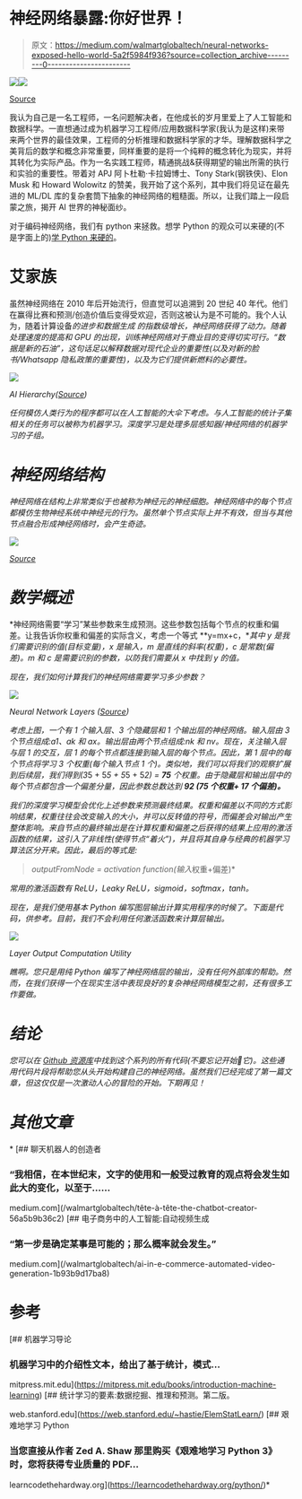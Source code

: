 # 神经网络暴露:你好世界！

> 原文：<https://medium.com/walmartglobaltech/neural-networks-exposed-hello-world-5a2f5984f936?source=collection_archive---------0----------------------->

![](img/e0e6e33f01ca64f412a78e7f8dc442ce.png)![](img/567321c8192b932f42965f5697c8c6a8.png)

[Source](https://www.wisdomgeek.com/wp-content/uploads/2020/10/Recurrent-Neural-Networks.jpg)

我认为自己是一名工程师，一名问题解决者，在他成长的岁月里爱上了人工智能和数据科学。一直想通过成为机器学习工程师/应用数据科学家(我认为是这样)来带来两个世界的最佳效果，工程师的分析推理和数据科学家的才华。理解数据科学之美背后的数学和概念非常重要，同样重要的是将一个纯粹的概念转化为现实，并将其转化为实际产品。作为一名实践工程师，精通挑战&获得期望的输出所需的执行和实验的重要性。带着对 APJ 阿卜杜勒·卡拉姆博士、Tony Stark(钢铁侠)、Elon Musk 和 Howard Wolowitz 的赞美，我开始了这个系列，其中我们将见证在最先进的 ML/DL 库的复杂套筒下抽象的神经网络的粗糙面。所以，让我们踏上一段启蒙之旅，揭开 AI 世界的神秘面纱。

对于编码神经网络，我们有 python 来拯救。想学 Python 的观众可以来硬的(不是字面上的)[学 Python 来硬的](https://learncodethehardway.org/python/)。

# 艾家族

虽然神经网络在 2010 年后开始流行，但直觉可以追溯到 20 世纪 40 年代。他们在赢得比赛和预测/创造价值后变得受欢迎，否则这被认为是不可能的。我个人认为，随着计算设备*的进步和数据生成 的指数级增长，神经网络获得了动力。随着处理速度的提高和 GPU 的出现，训练神经网络对于商业目的变得切实可行。“数据是新的石油”，这句话足以解释数据对现代企业的重要性(以及对新的脸书/Whatsapp 隐私政策的重要性)，以及为它们提供新燃料的必要性。*

*![](img/0b85801cc01bcbb9fc0e2c86abee0541.png)*

*AI Hierarchy([Source](https://www.edureka.co/blog/wp-content/uploads/2018/03/AI-vs-ML-vs-Deep-Learning.png))*

*任何模仿人类行为的程序都可以在人工智能的大伞下考虑。与人工智能的统计子集相关的任务可以被称为机器学习。深度学习是处理多层感知器/神经网络的机器学习的子组。*

# *神经网络结构*

*神经网络在结构上非常类似于也被称为神经元的神经细胞。神经网络中的每个节点都模仿生物神经系统中神经元的行为。虽然单个节点实际上并不有效，但当与其他节点融合形成神经网络时，会产生奇迹。*

*![](img/26fa47e049cdc720acb82d228f6d1529.png)*

*[Source](https://miro.medium.com/max/800/0*XVTzs5PHRzX5Vuyc)*

# *数学概述*

*神经网络需要“学习”某些参数来生成预测。这些参数包括每个节点的权重和偏差。让我告诉你权重和偏差的实际含义，考虑一个等式 **y=mx+c，**其中 y 是我们需要识别的值(目标变量)，x 是输入，m 是直线的斜率(权重)，c 是常数(偏差)。m 和 c 是需要识别的参数，以防我们需要从 x 中找到 y 的值。*

*现在，我们如何计算我们的神经网络需要学习多少参数？*

*![](img/8deb2d5ee30a7edc4d628e029e68a29c.png)*

*Neural Network Layers ([Source](https://www.researchgate.net/profile/Will-Serrano/publication/313408173/figure/fig8/AS:669010169438243@1536515862984/Artificial-Neural-Network-Deep-Learning-model.png))*

*考虑上图，一个有 1 个输入层、3 个隐藏层和 1 个输出层的神经网络。输入层由 3 个节点组成:a1、ak 和 ax。输出层由两个节点组成:nk 和 nv。现在，关注输入层与层 1 的交互，层 1 的每个节点都连接到输入层的每个节点。因此，第 1 层中的每个节点将学习 3 个权重(每个输入节点 1 个)。类似地，我们可以将我们的观察扩展到后续层，我们得到(3*5 + 5*5 + 5*5 + 5*2) = **75** 个权重。由于隐藏层和输出层中的每个节点都包含一个偏差分量，因此参数总数达到 **92 (75 个权重+ 17 个偏差)。***

*我们的深度学习模型会优化上述参数来预测最终结果。权重和偏差以不同的方式影响结果，权重往往会改变输入的大小，并可以反转值的符号，而偏差会对输出产生整体影响。来自节点的最终输出是在计算权重和偏差之后获得的结果上应用的激活函数的结果，这引入了非线性(使得节点“着火”)，并且将其自身与经典的机器学习算法区分开来。因此，最后的等式是:*

> *outputFromNode = activation function(输入*权重+偏差)*

*常用的激活函数有 ReLU，Leaky ReLU，sigmoid，softmax，tanh。*

*现在，是我们使用基本 Python 编写图层输出计算实用程序的时候了。下面是代码，供参考。目前，我们不会利用任何激活函数来计算层输出。*

*![](img/36a4725b8cefb056578a9aa00d0ec4cc.png)*

*Layer Output Computation Utility*

*瞧啊。您只是用纯 Python 编写了神经网络层的输出，没有任何外部库的帮助。然而，在我们获得一个在现实生活中表现良好的复杂神经网络模型之前，还有很多工作要做。*

# *结论*

*您可以在 [Github 资源库](https://github.com/bajajra/Neural-Networks-Exposed)中找到这个系列的所有代码(不要忘记开始🌟它)。这些通用代码片段将帮助您从头开始构建自己的神经网络。虽然我们已经完成了第一篇文章，但这仅仅是一次激动人心的冒险的开始。下期再见！*

# *其他文章*

*[](/walmartglobaltech/tête-à-tête-the-chatbot-creator-56a5b9b36c2) [## 聊天机器人的创造者

### “我相信，在本世纪末，文字的使用和一般受过教育的观点将会发生如此大的变化，以至于……

medium.com](/walmartglobaltech/tête-à-tête-the-chatbot-creator-56a5b9b36c2) [](/walmartglobaltech/ai-in-e-commerce-automated-video-generation-1b93b9d17ba8) [## 电子商务中的人工智能:自动视频生成

### “第一步是确定某事是可能的；那么概率就会发生。”

medium.com](/walmartglobaltech/ai-in-e-commerce-automated-video-generation-1b93b9d17ba8) 

# 参考

[](https://mitpress.mit.edu/books/introduction-machine-learning) [## 机器学习导论

### 机器学习中的介绍性文本，给出了基于统计，模式…

mitpress.mit.edu](https://mitpress.mit.edu/books/introduction-machine-learning)  [## 统计学习的要素:数据挖掘、推理和预测。第二版。

web.stanford.edu](https://web.stanford.edu/~hastie/ElemStatLearn/)  [## 艰难地学习 Python

### 当您直接从作者 Zed A. Shaw 那里购买《艰难地学习 Python 3》时，您将获得专业质量的 PDF…

learncodethehardway.org](https://learncodethehardway.org/python/)*